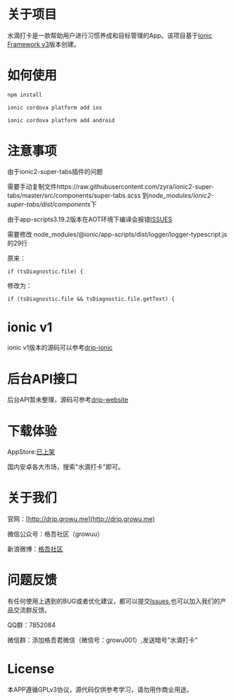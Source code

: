 # 关于项目

水滴打卡是一款帮助用户进行习惯养成和目标管理的App。该项目基于[Ionic Framework v3](http://ionicframework.com/)版本创建。

# 如何使用


```bash
npm install
```

```bash
ionic cordova platform add ios
```

```bash
ionic cordova platform add android
```

# 注意事项

由于ionic2-super-tabs插件的问题

需要手动复制文件https://raw.githubusercontent.com/zyra/ionic2-super-tabs/master/src/components/super-tabs.scss
到*node_modules/ionic2-super-tabs/dist/components*下

由于app-scripts3.19.2版本在AOT环境下编译会报错[ISSUES](https://github.com/ionic-team/ionic-cli/issues/2889)

需要修改 node_modules/@ionic/app-scripts/dist/logger/logger-typescript.js的29行

原来：

```if (tsDiagnostic.file) {```

修改为：

```if (tsDiagnostic.file && tsDiagnostic.file.getText) {```

# ionic v1

ionic v1版本的源码可以参考[drip-ionic](https://github.com/growu/drip-ionic)

# 后台API接口

后台API暂未整理，源码可参考[drip-website](https://github.com/growu/drip-website)

# 下载体验

 AppStore:[已上架](https://itunes.apple.com/cn/app/id1255579223)

 国内安卓各大市场，搜索"水滴打卡"即可。

# 关于我们

官网：[http://drip.growu.me](http://drip.growu.me)

微信公众号：格吾社区（growuu）

新浪微博：[格吾社区](http://weibo.com/growu)

# 问题反馈

有任何使用上遇到的BUG或者优化建议，都可以提交[Issues](https://github.com/growu/drip-ionic3/issues),也可以加入我们的产品交流群反馈。

QQ群：7852084

微信群：添加格吾君微信（微信号：growu001）,发送暗号"水滴打卡"

# License

本APP遵循GPLv3协议，源代码仅供参考学习，请勿用作商业用途。




